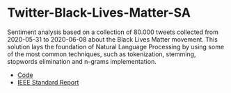 # Twitter-Black-Lives-Matter-SA

Sentiment analysis based on a collection of 80.000 tweets collected from 2020-05-31 to 2020-06-08 about the Black Lives Matter movement. This solution lays the foundation of Natural Language Processing by using some of the most common techniques, such as tokenization, stemming, stopwords elimination and n-grams implementation. 

* [Code](https://github.com/francescodisalvo05/Twitter-Black-Lives-Matter-SA/blob/main/twitter-black-lives-matter.ipynb)
* [IEEE Standard Report](https://github.com/francescodisalvo05/Twitter-Black-Lives-Matter-SA/blob/main/BlackLivesMatter_SA.pdf)
